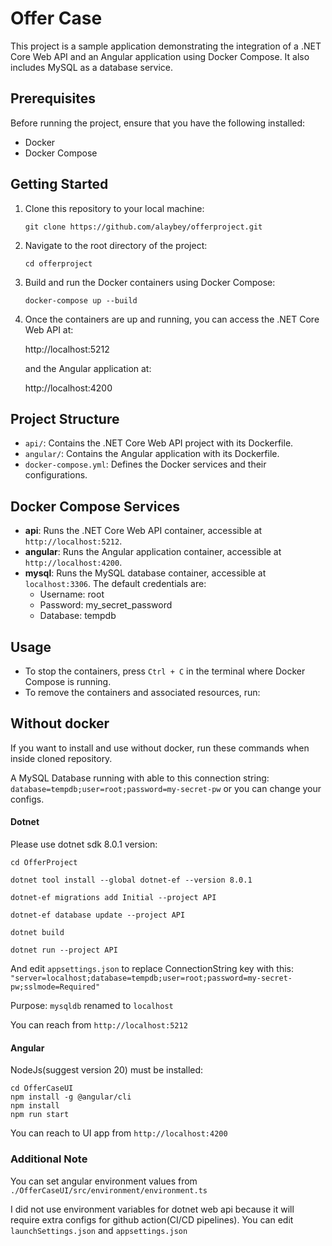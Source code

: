 # Offer Case 

This project is a sample application demonstrating the integration of a .NET Core Web API and an Angular application using Docker Compose. It also includes MySQL as a database service.

## Prerequisites

Before running the project, ensure that you have the following installed:

- Docker
- Docker Compose

## Getting Started

1. Clone this repository to your local machine:
    
    `git clone https://github.com/alaybey/offerproject.git`

2. Navigate to the root directory of the project:

    `cd offerproject`

3. Build and run the Docker containers using Docker Compose:

    `docker-compose up --build`

4. Once the containers are up and running, you can access the .NET Core Web API at:

   http://localhost:5212

   and the Angular application at:

   http://localhost:4200

## Project Structure

- `api/`: Contains the .NET Core Web API project with its Dockerfile.
- `angular/`: Contains the Angular application with its Dockerfile.
- `docker-compose.yml`: Defines the Docker services and their configurations.

## Docker Compose Services

- **api**: Runs the .NET Core Web API container, accessible at `http://localhost:5212`.
- **angular**: Runs the Angular application container, accessible at `http://localhost:4200`.
- **mysql**: Runs the MySQL database container, accessible at `localhost:3306`. The default credentials are:
  - Username: root
  - Password: my_secret_password
  - Database: tempdb

## Usage

- To stop the containers, press `Ctrl + C` in the terminal where Docker Compose is running.
- To remove the containers and associated resources, run:

## Without docker
If you want to install and use without docker, run these commands when inside cloned repository. 

A MySQL Database running with able to this connection string:  `database=tempdb;user=root;password=my-secret-pw` or you can change your configs.

#### Dotnet
Please use dotnet sdk 8.0.1 version:
    
    cd OfferProject

    dotnet tool install --global dotnet-ef --version 8.0.1

    dotnet-ef migrations add Initial --project API

    dotnet-ef database update --project API

    dotnet build
    
    dotnet run --project API

And edit `appsettings.json` to replace ConnectionString key with this: `"server=localhost;database=tempdb;user=root;password=my-secret-pw;sslmode=Required"`  

Purpose: `mysqldb` renamed to `localhost` 

You can reach from `http://localhost:5212`

#### Angular

NodeJs(suggest version 20) must be installed:

    cd OfferCaseUI
    npm install -g @angular/cli
    npm install 
    npm run start

You can reach to UI app from `http://localhost:4200`

### Additional Note
You can set angular environment values from `./OfferCaseUI/src/environment/environment.ts`

I did not use environment variables for dotnet web api because it will require extra configs for github action(CI/CD pipelines). You can edit `launchSettings.json` and `appsettings.json`

